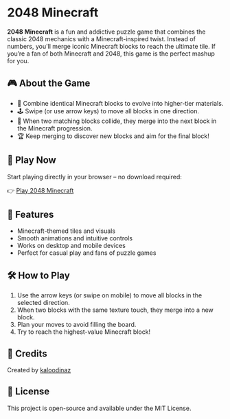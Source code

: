 # 2048 Minecraft

**2048 Minecraft** is a fun and addictive puzzle game that combines the classic 2048 mechanics with a Minecraft-inspired twist. Instead of numbers, you'll merge iconic Minecraft blocks to reach the ultimate tile. If you’re a fan of both Minecraft and 2048, this game is the perfect mashup for you.

## 🎮 About the Game

- 🧱 Combine identical Minecraft blocks to evolve into higher-tier materials.
- 🕹️ Swipe (or use arrow keys) to move all blocks in one direction.
- 🔄 When two matching blocks collide, they merge into the next block in the Minecraft progression.
- 🏆 Keep merging to discover new blocks and aim for the final block!

## 🚀 Play Now

Start playing directly in your browser – no download required:

👉 [Play 2048 Minecraft](https://kaloodinaz.github.io/2048-minecraft/)

## 📱 Features

- Minecraft-themed tiles and visuals
- Smooth animations and intuitive controls
- Works on desktop and mobile devices
- Perfect for casual play and fans of puzzle games

## 🛠️ How to Play

1. Use the arrow keys (or swipe on mobile) to move all blocks in the selected direction.
2. When two blocks with the same texture touch, they merge into a new block.
3. Plan your moves to avoid filling the board.
4. Try to reach the highest-value Minecraft block!

## 💬 Credits

Created by [kaloodinaz](https://github.com/kaloodinaz)

## 📄 License

This project is open-source and available under the MIT License.
